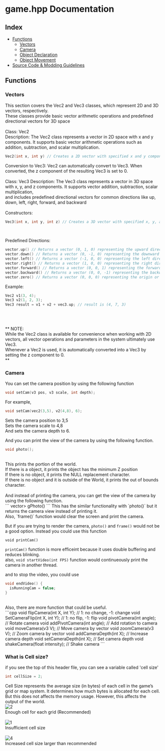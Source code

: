 # game.hpp Documentation

## Index

- [Functions](#functions)
  - [Vectors](#vectors)
  - [Camera](#camera)
  - [Object Declaration](#object-declaration)
  - [Object Movement](#object-movement)
- [Source Code & Modding Guidelines](#source-code--modding-guidelines)

## Functions

### Vectors

This section covers the Vec2 and Vec3 classes, which represent 2D and 3D vectors, respectively. <br>
These classes provide basic vector arithmetic operations and predefined directional vectors for 3D space <br>
<br>
Class: Vec2 <br>
Description: The Vec2 class represents a vector in 2D space with x and y components. It supports basic vector arithmetic operations such as addition, subtraction, and scalar multiplication. 

```cpp
Vec2(int x, int y) // Creates a 2D vector with specified x and y components.
```
Conversion to Vec3: Vec2 can automatically convert to Vec3. When converted, the z component of the resulting Vec3 is set to 0. <br>
<br>
Class: Vec3
Description: The Vec3 class represents a vector in 3D space with x, y, and z components. It supports vector addition, subtraction, scalar multiplication, <br>
and includes predefined directional vectors for common directions like up, down, left, right, forward, and backward <br>
<br>
Constructors:
```cpp
Vec3(int x, int y, int z) // Creates a 3D vector with specified x, y, and z components.
```
<br>

Predefined Directions:
```cpp
vector.up() // Returns a vector (0, 1, 0) representing the upward direction.
vector.down() // Returns a vector (0, -1, 0) representing the downward direction.
vector.left() // Returns a vector (-1, 0, 0) representing the left direction.
vector.right() // Returns a vector (1, 0, 0) representing the right direction.
vector.forward() // Returns a vector (0, 0, 1) representing the forward direction.
vector.backward() // Returns a vector (0, 0, -1) representing the backward direction.
vector.zero() // Returns a vector (0, 0, 0) representing the origin or no movement.
```

Example:
```cpp
Vec2 v1(3, 4);
Vec3 v2(1, 2, 3);
Vec3 result = v1 + v2 + vec3.up; // result is (4, 7, 3)
```
<br>
<br>

**
NOTE: <br> 
While the Vec2 class is available for convenience when working with 2D vectors, all vector operations and parameters in the system ultimately use Vec3. <br> 
Whenever a Vec2 is used, it is automatically converted into a Vec3 by setting the z component to 0. <br> 
**

### Camera

You can set the camera position by using the following function<br>
```cpp
void setCam(v3 pos, v3 scale, int depth);
```

For example,
``` cpp
void setCam(vec2(3,5), v2(4,8), 6);
```
Sets the camera position to 3,5<br>
Sets the camera scale to 4,8<br>
And sets the camera depth to 6.<br>

And you can print the view of the camera by using the following function.<br>
``` cpp
void photo();
```
<br>
This prints the portion of the world.<br>
If there is a object, it prints the object has the minimum Z position<br>
If there is no object, it prints the NULL replacement character.<br>
If there is no object and it is outside of the World, it prints the out of bounds character.<br>
<br>
And instead of printing the camera, you can get the view of the camera by using the following function.<br>
```
vector<vector<string>> gPhoto()
```
This has the similar functionality with `photo()` but it returns the camera view instead of printing it.<br>
Also, `frame()` function would clear the screen and print the camera.<br>

But if you are trying to render the camera, `photo()` and `frame()` would not be a good option. Instead you could use this function<br>

```
void printCam()
```
`printCam()` function is more efficeint because it uses double buffering and reduces blinking.<br>
also, `void startVideo(int FPS)` function would continueously print the camera in another thread. <br>

and to stop the video, you could use
```cpp
void endVideo() {
  isRunningCam = false; 
}
```
<br>
Also, there are more function that could be useful.<br>
```cpp
void flipCamera(int X, int Y); // 1: no change, -1: change
void SetCameraFlip(int X, int Y); // 1: no flip, -1: flip
void pivotCamera(int angle); // Rotate camera
void addPivotCamera(int angle); // Add rotation to camera
void moveCamera(v3 V); // Move camera by vector
void zoomCamera(v3 V); // Zoom camera by vector
void addCameraDepth(int X); // Increase camera depth
void setCameraDepth(int X); // Set camera depth
void shakeCamera(float intensity); // Shake camera
```

### What is Cell size?
if you see the top of this header file, you can see a variable called 'cell size'<br>
```cpp
int cellSize = 2;
```
Cell Size represents the average size (in bytes) of each cell in the game’s grid or map system. It determines how much bytes is allocated for each cell.
But this does not affects the memory usage. However, this affects the output of the world.
<br>
![2](https://github.com/user-attachments/assets/0c298168-9af7-45f2-94d3-5973601fcae8)
<br>Enough cell for each grid (Recommended)<br><br>
![1](https://github.com/user-attachments/assets/ed00f029-303a-426b-92ce-0d620b36ff84)
<br>Insufficient cell size<br><br>
![4](https://github.com/user-attachments/assets/71cfac01-c7a1-4bd2-b93b-15d4ab143d0a)
<br>Increased cell size larger than recommended<br><br><br>




